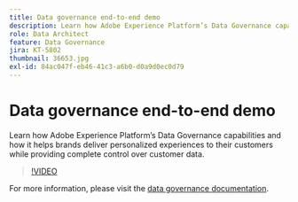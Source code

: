 ```yaml
---
title: Data governance end-to-end demo
description: Learn how Adobe Experience Platform’s Data Governance capabilities and how it helps brands deliver personalized experiences to their customers while providing complete control over customer data.
role: Data Architect
feature: Data Governance
jira: KT-5802
thumbnail: 36653.jpg
exl-id: 84ac047f-eb46-41c3-a6b0-d0a9d0ec0d79
---
```

# Data governance end-to-end demo

Learn how Adobe Experience Platform’s Data Governance capabilities and how it helps brands deliver personalized experiences to their customers while providing complete control over customer data.

>[!VIDEO](https://video.tv.adobe.com/v/36653?quality=12&learn=on)

For  more information, please visit the [data governance documentation](https://experienceleague.adobe.com/docs/experience-platform/data-governance/home.html).
